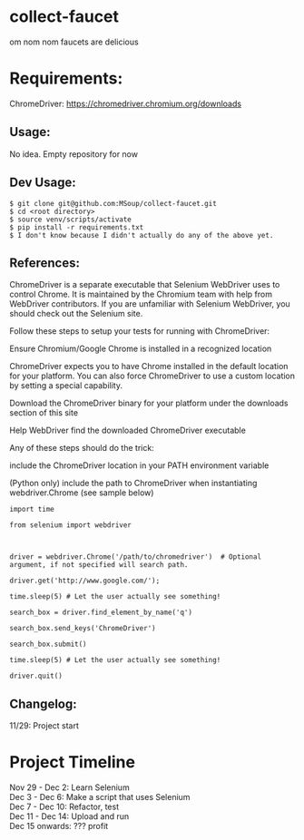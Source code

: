 # collect-faucet
om nom nom faucets are delicious

# Requirements:
ChromeDriver: https://chromedriver.chromium.org/downloads  

## Usage:
No idea. Empty repository for now 

## Dev Usage:
```
$ git clone git@github.com:MSoup/collect-faucet.git
$ cd <root directory>
$ source venv/scripts/activate
$ pip install -r requirements.txt
$ I don't know because I didn't actually do any of the above yet.
```

## References:
ChromeDriver is a separate executable that Selenium WebDriver uses to control Chrome. It is maintained by the Chromium team with help from WebDriver contributors. If you are unfamiliar with Selenium WebDriver, you should check out the Selenium site.

Follow these steps to setup your tests for running with ChromeDriver:

Ensure Chromium/Google Chrome is installed in a recognized location

ChromeDriver expects you to have Chrome installed in the default location for your platform. You can also force ChromeDriver to use a custom location by setting a special capability.

Download the ChromeDriver binary for your platform under the downloads section of this site

Help WebDriver find the downloaded ChromeDriver executable

Any of these steps should do the trick:

include the ChromeDriver location in your PATH environment variable

(Python only) include the path to ChromeDriver when instantiating webdriver.Chrome (see sample below)


```
import time

from selenium import webdriver



driver = webdriver.Chrome('/path/to/chromedriver')  # Optional argument, if not specified will search path.

driver.get('http://www.google.com/');

time.sleep(5) # Let the user actually see something!

search_box = driver.find_element_by_name('q')

search_box.send_keys('ChromeDriver')

search_box.submit()

time.sleep(5) # Let the user actually see something!

driver.quit()
```
## Changelog:
11/29: Project start



# Project Timeline
Nov 29 - Dec 2: Learn Selenium  
Dec 3 - Dec 6: Make a script that uses Selenium  
Dec 7 - Dec 10: Refactor, test  
Dec 11 - Dec 14: Upload and run  
Dec 15 onwards: ??? profit  
